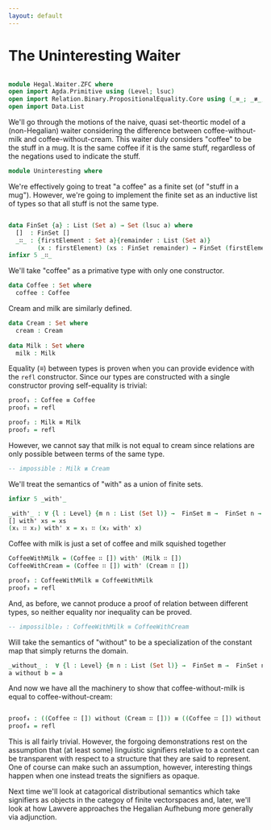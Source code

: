 ```yaml
---
layout: default
---
```


# The Uninteresting Waiter
```agda

module Hegal.Waiter.ZFC where 
open import Agda.Primitive using (Level; lsuc)
open import Relation.Binary.PropositionalEquality.Core using (_≡_; _≢_; refl)
open import Data.List

```
We'll go through the motions of the naive, quasi set-theortic model of a (non-Hegalian) waiter considering the difference between coffee-without-milk and coffee-without-cream. This waiter duly considers "coffee" to be the stuff in a mug.  It is the same coffee if it is the same stuff, regardless of the negations used to indicate the stuff.
```agda
module Uninteresting where

```
We're effectively going to treat "a coffee" as a finite set (of "stuff in a mug").  However, we're going to implement the finite set as an inductive list of types so that all stuff is not the same type.
```agda

data FinSet {a} : List (Set a) → Set (lsuc a) where
  []  : FinSet []
  _∷_ : {firstElement : Set a}{remainder : List (Set a)}
        (x : firstElement) (xs : FinSet remainder) → FinSet (firstElement ∷ remainder)
infixr 5 _∷_
```
 We'll take "coffee" as a primative type with only one constructor.
```agda
data Coffee : Set where
  coffee : Coffee

```
Cream and milk are similarly defined.
```agda
data Cream : Set where
  cream : Cream
  
data Milk : Set where
  milk : Milk

```
Equality (≡) between types is proven when you can provide evidence with the `refl` constructor. Since our types are constructed with a single constructor proving self-equality is trivial:
```agda
proof₁ : Coffee ≡ Coffee
proof₁ = refl

proof₂ : Milk ≡ Milk
proof₂ = refl

```
However, we cannot say that milk is not equal to cream since relations are only possible between terms of the same type.
```agda
-- impossible : Milk ≢ Cream

```
We'll treat the semantics of "with" as a union of finite sets. 
```agda
infixr 5 _with'_

_with'_ : ∀ {l : Level} {m n : List (Set l)} →  FinSet m →  FinSet n → FinSet (m ++ n)
[] with' xs = xs
(x₁ ∷ x₂) with' x = x₁ ∷ (x₂ with' x)
```
Coffee with milk is just a set of coffee and milk squished together

```agda
CoffeeWithMilk = (Coffee ∷ []) with' (Milk ∷ [])
CoffeeWithCream = (Coffee ∷ []) with' (Cream ∷ [])

proof₃ : CoffeeWithMilk ≡ CoffeeWithMilk
proof₃ = refl
```
And, as before, we cannot produce a proof of relation between different types, so neither equality nor inequality can be proved.
```agda
-- impossilble₂ : CoffeeWithMilk ≡ CoffeeWithCream


```
Will take the semantics of "without" to be a specialization of the constant map that simply returns the domain.
```agda
_without_ :  ∀ {l : Level} {m n : List (Set l)} →  FinSet m →  FinSet n → FinSet m
a without b = a
```
And now we have all the machinery to show that coffee-without-milk is equal to coffee-without-cream:
```agda

proof₄ : ((Coffee ∷ []) without (Cream ∷ [])) ≡ ((Coffee ∷ []) without (Milk ∷ []))
proof₄ = refl

```

This is all fairly trivial.  However, the forgoing demonstrations rest on the assumption that (at least some) linguistic signifiers relative to a context can be transparent with respect to a structure that they are said to represent.  One of course can make such an assumption, however, interesting things happen when one instead treats the signifiers as opaque.

Next time we'll look at catagorical distributional semantics which take signifiers as objects in the categoy of finite vectorspaces and, later, we'll look at how Lawvere approaches the Hegalian Aufhebung more generally via adjunction.

